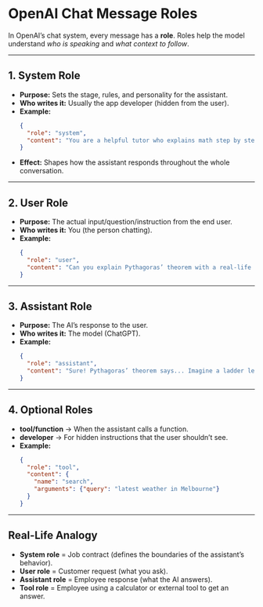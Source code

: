 # OpenAI Chat Message Roles

In OpenAI’s chat system, every message has a **role**. Roles help the model understand *who is speaking* and *what context to follow*.  

---

## 1. System Role
- **Purpose:** Sets the stage, rules, and personality for the assistant.  
- **Who writes it:** Usually the app developer (hidden from the user).  
- **Example:**
  ```json
  {
    "role": "system",
    "content": "You are a helpful tutor who explains math step by step in simple language."
  }
  ```
- **Effect:** Shapes how the assistant responds throughout the whole conversation.  

---

## 2. User Role
- **Purpose:** The actual input/question/instruction from the end user.  
- **Who writes it:** You (the person chatting).  
- **Example:**
  ```json
  {
    "role": "user",
    "content": "Can you explain Pythagoras’ theorem with a real-life example?"
  }
  ```

---

## 3. Assistant Role
- **Purpose:** The AI’s response to the user.  
- **Who writes it:** The model (ChatGPT).  
- **Example:**
  ```json
  {
    "role": "assistant",
    "content": "Sure! Pythagoras’ theorem says... Imagine a ladder leaning against a wall..."
  }
  ```

---

## 4. Optional Roles
- **tool/function** → When the assistant calls a function.  
- **developer** → For hidden instructions that the user shouldn’t see.  
- **Example:**
  ```json
  {
    "role": "tool",
    "content": {
      "name": "search",
      "arguments": {"query": "latest weather in Melbourne"}
    }
  }
  ```

---

## Real-Life Analogy
- **System role** = Job contract (defines the boundaries of the assistant’s behavior).  
- **User role** = Customer request (what you ask).  
- **Assistant role** = Employee response (what the AI answers).  
- **Tool role** = Employee using a calculator or external tool to get an answer.  

